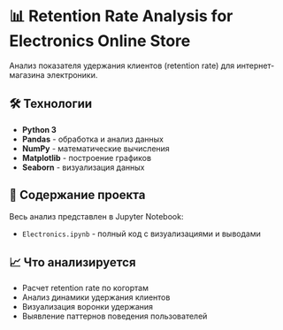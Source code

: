 # 📊 Retention Rate Analysis for Electronics Online Store

Анализ показателя удержания клиентов (retention rate) для интернет-магазина электроники.

## 🛠️ Технологии

- **Python 3**
- **Pandas** - обработка и анализ данных
- **NumPy** - математические вычисления  
- **Matplotlib** - построение графиков
- **Seaborn** - визуализация данных

## 📁 Содержание проекта

Весь анализ представлен в Jupyter Notebook:
- `Electronics.ipynb` - полный код с визуализациями и выводами

## 📈 Что анализируется

- Расчет retention rate по когортам
- Анализ динамики удержания клиентов
- Визуализация воронки удержания
- Выявление паттернов поведения пользователей
